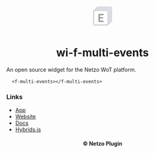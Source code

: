 <div align="center">
  <a href="https://netzo.io" target="_blank" >
    <img height="50" src="https://raw.githubusercontent.com/netzoio/netzo/main/packages/plugins/plugins/widgets/wi-f-multi-events/src/assets/icon.png" style="margin: 12px 0px" />
  </a>

  <h1>wi-f-multi-events</h1>
</div>

An open source widget for the Netzo WoT platform.

```showcase
  <f-multi-events></f-multi-events>
```

### Links

- [App](https://app.netzo.io)
- [Website](https://netzo.io)
- [Docs](https://docs.netzo.io)
- [Hybrids.js](https://hybrids.js.org)

<div align="center">
  <h4>© Netzo Plugin</h4>
</div>
